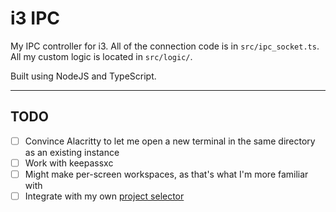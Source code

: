 # i3 IPC

My IPC controller for i3. All of the connection code is in `src/ipc_socket.ts`. All my custom logic is located in `src/logic/`.

Built using NodeJS and TypeScript.

<hr/>

## TODO

- [ ] Convince Alacritty to let me open a new terminal in the same directory as an existing instance
- [ ] Work with keepassxc
- [ ] Might make per-screen workspaces, as that's what I'm more familiar with
- [ ] Integrate with my own [project selector](https://github.com/sharpdev-me/rofi-project-browser)